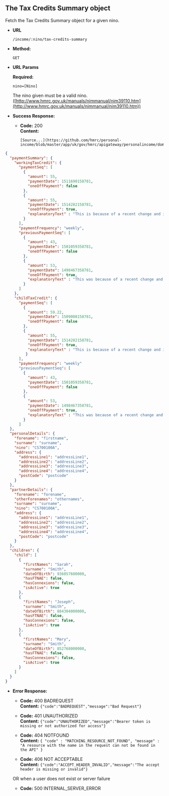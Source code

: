 The Tax Credits Summary object
----
  Fetch the Tax Credits Summary object for a given nino.
  
* **URL**

  `/income/:nino/tax-credits-summary`

* **Method:**
  
  `GET`
  
*  **URL Params**

   **Required:**
 
   `nino=[Nino]`
   
   The nino given must be a valid nino. ([http://www.hmrc.gov.uk/manuals/nimmanual/nim39110.htm](http://www.hmrc.gov.uk/manuals/nimmanual/nim39110.htm))

* **Success Response:**

  * **Code:** 200 <br />
    **Content:** 

        [Source...](https://github.com/hmrc/personal-income/blob/master/app/uk/gov/hmrc/apigateway/personalincome/domain/TaxSummaryModel.scala#L389)

```json
{
  "paymentSummary": {
    "workingTaxCredit": {
      "paymentSeq": [
        {
          "amount": 55,
          "paymentDate": 1511690158781,
          "oneOffPayment": false
        },
        {
          "amount": 55,
          "paymentDate": 1514282158781,
          "oneOffPayment": true,
          "explanatoryText" : "This is because of a recent change and is to help you get the right amount of tax credits."
        }
      ],
      "paymentFrequency": "weekly",
      "previousPaymentSeq": [
        {
          "amount": 43,
          "paymentDate": 1501059358781,
          "oneOffPayment": false
        },
        {
          "amount": 53,
          "paymentDate": 1498467358781,
          "oneOffPayment": true,
          "explanatoryText" : "This was because of a recent change and was to help you get the right amount of tax credits."
        }
      ]
    },
    "childTaxCredit": {
      "paymentSeq": [
        {
          "amount": 59.22,
          "paymentDate": 1509008158781,
          "oneOffPayment": false
        },
        {
          "amount": 55,
          "paymentDate": 1514282158781,
          "oneOffPayment": true,
          "explanatoryText" : "This is because of a recent change and is to help you get the right amount of tax credits."
         }
      ],
      "paymentFrequency": "weekly"
      "previousPaymentSeq": [
        {
          "amount": 43,
          "paymentDate": 1501059358781,
          "oneOffPayment": false
        },
        {
          "amount": 53,
          "paymentDate": 1498467358781,
          "oneOffPayment": true,
          "explanatoryText" : "This was because of a recent change and was to help you get the right amount of tax credits."
        }
      ]
  },
  "personalDetails": {
    "forename": "firstname",
    "surname": "surname",
    "nino": "CS700100A",
    "address": {
      "addressLine1": "addressLine1",
      "addressLine2": "addressLine2",
      "addressLine3": "addressLine3",
      "addressLine4": "addressLine4",
      "postCode": "postcode"
    }
  },
  "partnerDetails": {
    "forename": "forename",
    "otherForenames": "othernames",
    "surname": "surname",
    "nino": "CS700100A",
    "address": {
      "addressLine1": "addressLine1",
      "addressLine2": "addressLine2",
      "addressLine3": "addressLine3",
      "addressLine4": "addressLine4",
      "postCode": "postcode"
    }
  },
  "children": {
    "child": [
      {
        "firstNames": "Sarah",
        "surname": "Smith",
        "dateOfBirth": 936057600000,
        "hasFTNAE": false,
        "hasConnexions": false,
        "isActive": true
      },
      {
        "firstNames": "Joseph",
        "surname": "Smith",
        "dateOfBirth": 884304000000,
        "hasFTNAE": false,
        "hasConnexions": false,
        "isActive": true
      },
      {
        "firstNames": "Mary",
        "surname": "Smith",
        "dateOfBirth": 852768000000,
        "hasFTNAE": false,
        "hasConnexions": false,
        "isActive": true
      }
    ]
  }
}
```
 
* **Error Response:**

  * **Code:** 400 BADREQUEST <br />
    **Content:** `{"code":"BADREQUEST","message":"Bad Request"}`

  * **Code:** 401 UNAUTHORIZED <br/>
    **Content:** `{"code":"UNAUTHORIZED","message":"Bearer token is missing or not authorized for access"}`

  * **Code:** 404 NOTFOUND <br/>
    **Content:** `{ "code" : "MATCHING_RESOURCE_NOT_FOUND", "message" : "A resource with the name in the request can not be found in the API" }`

  * **Code:** 406 NOT ACCEPTABLE <br />
    **Content:** `{"code":"ACCEPT_HEADER_INVALID","message":"The accept header is missing or invalid"}`

  OR when a user does not exist or server failure

  * **Code:** 500 INTERNAL_SERVER_ERROR <br/>



